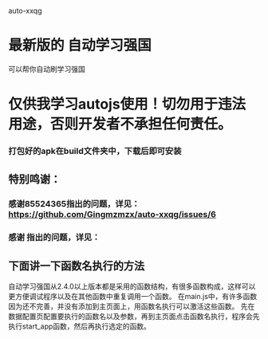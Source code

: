 auto-xxqg
# 最新版的 自动学习强国 
可以帮你自动刷学习强国
# 仅供我学习autojs使用！切勿用于违法用途，否则开发者不承担任何责任。

### 打包好的apk在build文件夹中，下载后即可安装
## 特别鸣谢：
### 感谢85524365指出的问题，详见：https://github.com/Gingmzmzx/auto-xxqg/issues/6
### 感谢 指出的问题，详见：

## 下面讲一下函数名执行的方法
自动学习强国从2.4.0以上版本都是采用的函数结构，有很多函数构成，这样可以更方便调试程序以及在其他函数中重复调用一个函数。
在main.js中，有许多函数因为还不完善，并没有添加到主页面上，用函数名执行可以激活这些函数。
先在数据配置页配置要执行的函数名以及参数，再到主页面点击函数名执行，程序会先执行start_app函数，然后再执行选定的函数。

